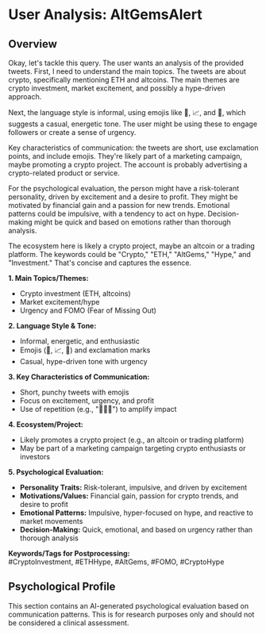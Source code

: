 # User Analysis: AltGemsAlert

## Overview

<think>
Okay, let's tackle this query. The user wants an analysis of the provided tweets. First, I need to understand the main topics. The tweets are about crypto, specifically mentioning ETH and altcoins. The main themes are crypto investment, market excitement, and possibly a hype-driven approach.

Next, the language style is informal, using emojis like 🚀, 📈, and 👀, which suggests a casual, energetic tone. The user might be using these to engage followers or create a sense of urgency.

Key characteristics of communication: the tweets are short, use exclamation points, and include emojis. They're likely part of a marketing campaign, maybe promoting a crypto project. The account is probably advertising a crypto-related product or service.

For the psychological evaluation, the person might have a risk-tolerant personality, driven by excitement and a desire to profit. They might be motivated by financial gain and a passion for new trends. Emotional patterns could be impulsive, with a tendency to act on hype. Decision-making might be quick and based on emotions rather than thorough analysis.

The ecosystem here is likely a crypto project, maybe an altcoin or a trading platform. The keywords could be "Crypto," "ETH," "AltGems," "Hype," and "Investment." That's concise and captures the essence.
</think>

**1. Main Topics/Themes:**  
- Crypto investment (ETH, altcoins)  
- Market excitement/hype  
- Urgency and FOMO (Fear of Missing Out)  

**2. Language Style & Tone:**  
- Informal, energetic, and enthusiastic  
- Emojis (🚀, 📈, 👀) and exclamation marks  
- Casual, hype-driven tone with urgency  

**3. Key Characteristics of Communication:**  
- Short, punchy tweets with emojis  
- Focus on excitement, urgency, and profit  
- Use of repetition (e.g., "🚀🚀🚀") to amplify impact  

**4. Ecosystem/Project:**  
- Likely promotes a crypto project (e.g., an altcoin or trading platform)  
- May be part of a marketing campaign targeting crypto enthusiasts or investors  

**5. Psychological Evaluation:**  
- **Personality Traits:** Risk-tolerant, impulsive, and driven by excitement  
- **Motivations/Values:** Financial gain, passion for crypto trends, and desire to profit  
- **Emotional Patterns:** Impulsive, hyper-focused on hype, and reactive to market movements  
- **Decision-Making:** Quick, emotional, and based on urgency rather than thorough analysis  

**Keywords/Tags for Postprocessing:**  
#CryptoInvestment, #ETHHype, #AltGems, #FOMO, #CryptoHype

## Psychological Profile

This section contains an AI-generated psychological evaluation based on communication patterns. This is for research purposes only and should not be considered a clinical assessment.